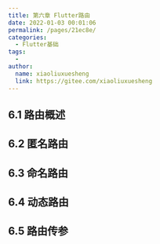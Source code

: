 ```yaml
---
title: 第六章 Flutter路由
date: 2022-01-03 00:01:06
permalink: /pages/21ec8e/
categories:
  - Flutter基础
tags:
  - 
author: 
  name: xiaoliuxuesheng
  link: https://gitee.com/xiaoliuxuesheng
---
```


## 6.1 路由概述

## 6.2 匿名路由

## 6.3 命名路由

## 6.4 动态路由

## 6.5 路由传参


